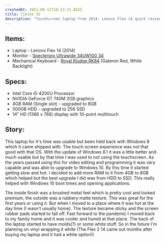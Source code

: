 ```yaml
---
createdAt: 2021-08-11T18:13:31.032Z
title: Tiktok 35
description: "Touchscreen laptop from 2014: Lenovo Flex 14 quick review"
---
```

## Items:

* Laptop - Lenovo Flex 14 (2014)
* Monitor - [Specterpro Ultrawide 34UW100 34](https://shopee.ph/product/77398075/3701157787?smtt=0.89058394-1628293799.5)
* Mechanical Keyboard - [Royal Kludge RK84](https://shopee.ph/product/453543298/10407403575?smtt=0.89058394-1628276832.5) (Gateron Red, White Backlight)

## Specs:

* Intel Core i5-4200U Processor
* NVIDIA GeForce GT 740M 2GB graphics
* 4GB RAM (Single slot) - upgraded to 8GB
* 500GB HDD - upgraded to 256 SSD
* 14" HD (1366 x 768) display with 10-point multitouch

## Story:

This laptop for it's time was usable but been held back with Windows 8 which it came shipped with. The touch screen experience was not that good with that OS. With the update of Windows 8.1 it was a little better and much usable but by that time I was used to not using the touchscreen. As the years passed using this for video editing and programming it was very capable and was able to upgrade to Windows 10. By this time it started getting slow and hot. I decided to add more RAM to it from 4GB to 8GB which helped but the best upgrade I did was from HDD to SSD. This really helped with Windows 10 boot times and opening applications. 

The inside finish was a brushed metal feel which is pretty cool and looked premium, the outside was a rubbery matte texture. This was great for the first years or using it. But when I moved to a place where it was hot at the day time (I wasn't usually home). The texture became sticky and the screen rubber pads started to fall off. Fast forward to the pandemic I moved back to my family home and it was cooler and humid at that place. The back of the laptop started to have molds(?) or some white stuff. So in the future I'm planning on vinyl wrapping it white (The Flex 2 14 came out months after buying my laptop and it had a white option!)